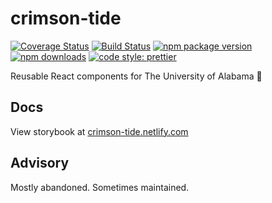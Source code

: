 # crimson-tide

[![Coverage Status](https://coveralls.io/repos/github/ua-oira/crimson-tide/badge.svg?branch=master)](https://coveralls.io/github/ua-oira/crimson-tide?branch=master)
[![Build Status](https://travis-ci.org/ua-oira/crimson-tide.svg)](https://travis-ci.org/ua-oira/crimson-tide)
[![npm package version](https://badge.fury.io/js/crimson-tide.svg)](https://www.npmjs.com/package/crimson-tide)
[![npm downloads](https://img.shields.io/npm/dm/crimson-tide.svg)](https://www.npmjs.com/package/crimson-tide)
[![code style: prettier](https://img.shields.io/badge/code_style-prettier-ff69b4.svg)](https://prettier.io)

Reusable React components for The University of Alabama 🐘

## Docs
View storybook at [crimson-tide.netlify.com](http://crimson-tide.netlify.com)

## Advisory
Mostly abandoned. Sometimes maintained.
